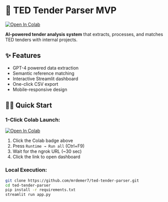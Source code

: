 # 🚀 TED Tender Parser MVP

[![Open In Colab](https://colab.research.google.com/assets/colab-badge.svg)](https://colab.research.google.com/drive/1-0-L4kfnb8hzu7jQRMDgkEMUiQFW43FF#scrollTo=AJ73l1wOLp6O)

**AI-powered tender analysis system** that extracts, processes, and matches TED tenders with internal projects.

## ✨ Features
- GPT-4 powered data extraction
- Semantic reference matching
- Interactive Streamlit dashboard
- One-click CSV export
- Mobile-responsive design

## 🏃‍♂️ Quick Start
### 1-Click Colab Launch:
[![Open In Colab](https://colab.research.google.com/assets/colab-badge.svg)](https://colab.research.google.com/drive/1-0-L4kfnb8hzu7jQRMDgkEMUiQFW43FF#scrollTo=AJ73l1wOLp6O)

1. Click the Colab badge above
2. Press `Runtime → Run all` (Ctrl+F9)
3. Wait for the ngrok URL (~30 sec)
4. Click the link to open dashboard

### Local Execution:
```bash
git clone https://github.com/mrdemer7/ted-tender-parser.git
cd ted-tender-parser
pip install -r requirements.txt
streamlit run app.py
